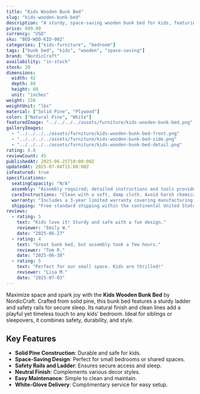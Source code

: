 ```yaml
---
title: "Kids Wooden Bunk Bed"
slug: "kids-wooden-bunk-bed"
description: "A sturdy, space-saving wooden bunk bed for kids, featuring solid pine construction, safety rails, and a playful design—perfect for shared bedrooms."
price: 699.00
currency: "USD"
sku: "BED-WOD-KID-002"
categories: ["kids-furniture", "bedroom"]
tags: ["bunk bed", "kids", "wooden", "space-saving"]
brand: "NordicCraft"
availability: "in-stock"
stock: 20
dimensions:
  width: 42
  depth: 80
  height: 60
  unit: "inches"
weight: 150
weightUnit: "lbs"
material: ["Solid Pine", "Plywood"]
color: ["Natural Pine", "White"]
featuredImage: "../../../../assets/furniture/kids-wooden-bunk-bed.png"
galleryImages:
  - "../../../../assets/furniture/kids-wooden-bunk-bed-front.png"
  - "../../../../assets/furniture/kids-wooden-bunk-bed-side.png"
  - "../../../../assets/furniture/kids-wooden-bunk-bed-detail.png"
rating: 4.8
reviewCount: 45
publishedAt: 2025-06-25T10:00:00Z
updatedAt: 2025-07-04T15:00:00Z
isFeatured: true
specifications:
  seatingCapacity: "N/A"
  assembly: "Assembly required; detailed instructions and tools provided."
  careInstructions: "Clean with a soft, damp cloth. Avoid harsh chemicals."
  warranty: "Includes a 3-year limited warranty covering manufacturing defects."
  shipping: "Free standard shipping within the continental United States."
reviews:
  - rating: 5
    text: "Kids love it! Sturdy and safe with a fun design."
    reviewer: "Emily W."
    date: "2025-06-27"
  - rating: 4
    text: "Great bunk bed, but assembly took a few hours."
    reviewer: "Tom R."
    date: "2025-06-30"
  - rating: 5
    text: "Perfect for our small space. Kids are thrilled!"
    reviewer: "Lisa M."
    date: "2025-07-03"
---
```


Maximize space and spark joy with the **Kids Wooden Bunk Bed** by NordicCraft. Crafted from solid pine, this bunk bed features a sturdy ladder and safety rails for secure sleep. Its natural finish and clean lines add a playful yet timeless touch to any kids’ bedroom. Ideal for siblings or sleepovers, it combines safety, durability, and style.

## Key Features

- **Solid Pine Construction**: Durable and safe for kids.
- **Space-Saving Design**: Perfect for small bedrooms or shared spaces.
- **Safety Rails and Ladder**: Ensures secure access and sleep.
- **Neutral Finish**: Complements various decor styles.
- **Easy Maintenance**: Simple to clean and maintain.
- **White-Glove Delivery**: Complimentary service for easy setup.
